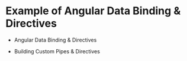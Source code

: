 # Example of Angular Data Binding & Directives

- Angular Data Binding & Directives

-	Building Custom Pipes & Directives
